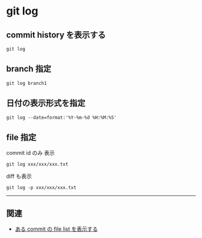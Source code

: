 
# git log


## commit history を表示する

```
git log
```


## branch 指定

```
git log branch1
```


## 日付の表示形式を指定

```
git log --date=format:'%Y-%m-%d %H:%M:%S'
```


## file 指定

commit id のみ 表示

```
git log xxx/xxx/xxx.txt
```

diff も表示

```
git log -p xxx/xxx/xxx.txt
```


---

## 関連

- [ある commit の file list を表示する ](git.show.md )



